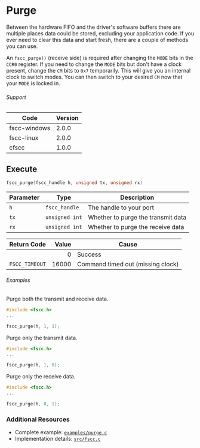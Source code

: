 # Purge

Between the hardware FIFO and the driver's software buffers there are multiple places data could  be stored, excluding your application code. If you ever need to clear this data and start fresh, there are a couple of methods you can use.

An `fscc_purge()` (receive side) is required after changing the `MODE` bits in the `CCR0` register. If you need to change the `MODE` bits but don't have a clock present, change the `CM` bits to `0x7` temporarily. This will give you an internal clock to switch modes. You can then switch to your desired `CM` now that your `MODE` is locked in.

###### Support
| Code | Version |
| ---- | ------- |
| fscc-windows | 2.0.0 |
| fscc-linux | 2.0.0 |
| cfscc | 1.0.0 |


## Execute
```c
fscc_purge(fscc_handle h, unsigned tx, unsigned rx)
```

| Parameter | Type | Description |
| --------- | ---- | ----------- |
| `h` | `fscc_handle` | The handle to your port |
| `tx` | `unsigned int` | Whether to purge the transmit data |
| `rx` | `unsigned int` | Whether to purge the receive data |

| Return Code | Value | Cause |
| ----------- | -----:| ----- |
| | 0 | Success |
| `FSCC_TIMEOUT` | 16000 | Command timed out (missing clock) |

###### Examples
Purge both the transmit and receive data.
```c
#include <fscc.h>
...

fscc_purge(h, 1, 1);
```

Purge only the transmit data.
```c
#include <fscc.h>
...

fscc_purge(h, 1, 0);
```

Purge only the receive data.
```c
#include <fscc.h>
...

fscc_purge(h, 0, 1);
```


### Additional Resources
- Complete example: [`examples/purge.c`](../examples/purge.c)
- Implementation details: [`src/fscc.c`](../src/fscc.c)
